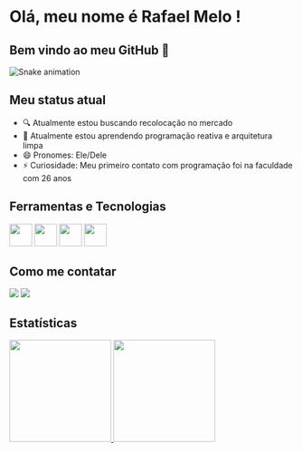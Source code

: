 # Olá, meu nome é Rafael Melo ! 
## Bem vindo ao meu GitHub 🤗

![Snake animation](https://github.com/rafaelnmelo/rafaelnmelo/blob/output/github-contribution-grid-snake.svg)

## Meu status atual
- 🔍 Atualmente estou buscando recolocação no mercado
- 🌱 Atualmente estou aprendendo programação reativa e arquitetura limpa
- 😄 Pronomes: Ele/Dele
- ⚡ Curiosidade: Meu primeiro contato com programação foi na faculdade com 26 anos

## Ferramentas e Tecnologias
<img src="https://cdn.jsdelivr.net/gh/devicons/devicon/icons/swift/swift-original.svg" width="40" height="40"/>
<img src="https://cdn.jsdelivr.net/gh/devicons/devicon/icons/xcode/xcode-plain.svg"  width="40" height="40"/>
<img src="https://cdn.jsdelivr.net/gh/devicons/devicon/icons/apple/apple-original.svg"  width="40" height="40"/>
<img src="https://git-fork.com/images/logo.png"  width="40" height="40"/>

## Como me contatar
<div>
<a href = "mailto:rafaelnmelo@live.com"><img src="https://img.shields.io/badge/Microsoft_Outlook-0078D4?style=for-the-badge&logo=microsoft-outlook&logoColor=white" target="_blank"></a>
<a href="https://www.linkedin.com/in/rafaelnmelo/" target="_blank"><img src="https://img.shields.io/badge/-LinkedIn-%230077B5?style=for-the-badge&logo=linkedin&logoColor=white" target="_blank"></a>   
</div>

## Estatísticas
<div>
<a href="https://github.com/seu-usuário-aqui">
<img height="180em" src="https://github-readme-stats.vercel.app/api/top-langs/?username=seu-usuário-aqui&layout=compact&langs_count=7&theme=dracula"/>
<img height="180em" src="https://github-readme-stats.vercel.app/api?username=seu-usuário-aqui&show_icons=true&theme=dracula&include_all_commits=true&count_private=true"/>
</div>
  
  
